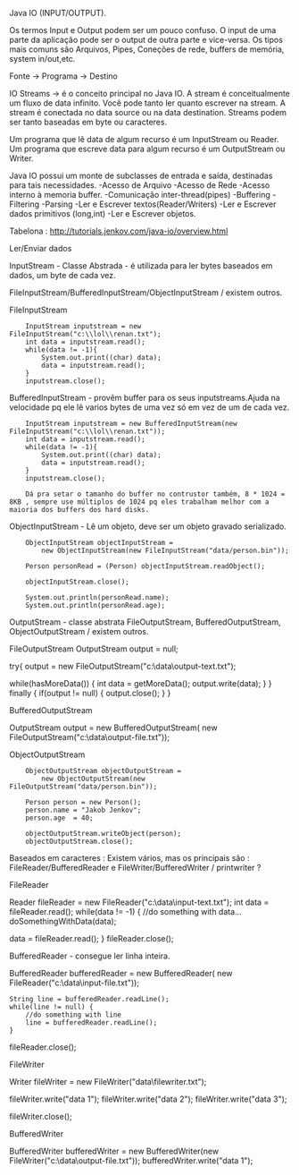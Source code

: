 Java IO (INPUT/OUTPUT).

Os termos Input e Output podem ser um pouco confuso. O input de uma parte da aplicação pode ser o output de outra parte e vice-versa.
Os tipos mais comuns são
Arquivos, Pipes, Coneções de rede, buffers de memória, system in/out,etc.


Fonte -> Programa -> Destino


IO Streams -> é o conceito principal no Java IO. A stream é conceitualmente um fluxo de data infinito.
Você pode tanto ler quanto escrever na stream. A stream é conectada no data source ou na data destination.
Streams podem ser tanto baseadas em byte ou caracteres.

Um programa que lê data de algum recurso é um InputStream ou Reader.
Um programa que escreve data para algum recurso é um OutputStream ou Writer.

Java IO possui um monte  de subclasses de entrada e saída, destinadas para tais necessidades.
-Acesso de Arquivo
-Acesso de Rede
-Acesso interno à memoria buffer.
-Comunicação inter-thread(pipes)
-Buffering
-Filtering
-Parsing
-Ler e Escrever textos(Reader/Writers)
-Ler e Escrever dados primitivos (long,int)
-Ler e Escrever objetos.

Tabelona : http://tutorials.jenkov.com/java-io/overview.html

Ler/Enviar dados

InputStream - Classe Abstrada - é utilizada para ler bytes baseados em dados, um byte de cada vez.

FileInputStream/BufferedInputStream/ObjectInputStream / existem outros.

FileInputStream

		InputStream inputstream = new FileInputStream("c:\\lol\\renan.txt");
	    int data = inputstream.read();
	    while(data != -1){
	        System.out.print((char) data);
	        data = inputstream.read();
	    }
	    inputstream.close();


BufferedInputStream - provêm buffer para os seus inputstreams.Ajuda na velocidade pq ele lê varios bytes de uma vez só em vez de um de cada vez.

		InputStream inputstream = new BufferedInputStream(new FileInputStream("c:\\lol\\renan.txt"));
	    int data = inputstream.read();
	    while(data != -1){
	        System.out.print((char) data);
	        data = inputstream.read();
	    }
	    inputstream.close();

	    Dá pra setar o tamanho do buffer no contrustor também, 8 * 1024 = 8KB , sempre use múltiplos de 1024 pq eles trabalham melhor com a maioria dos buffers dos hard disks.

ObjectInputStream -  Lê um objeto, deve ser um objeto gravado serializado.

        ObjectInputStream objectInputStream =
            new ObjectInputStream(new FileInputStream("data/person.bin"));

        Person personRead = (Person) objectInputStream.readObject();

        objectInputStream.close();

        System.out.println(personRead.name);
        System.out.println(personRead.age);


OutputStream - classe abstrata
FileOutputStream, BufferedOutputStream, ObjectOutputStream / existem outros.


FileOutputStream
OutputStream output = null;

try{
  output = new FileOutputStream("c:\\data\\output-text.txt");

  while(hasMoreData()) {
    int data = getMoreData();
    output.write(data);
  }
} finally {
    if(output != null) {
        output.close();
    }
}

BufferedOutputStream

OutputStream output = new BufferedOutputStream(
                      new FileOutputStream("c:\\data\\output-file.txt"));


ObjectOutputStream

        ObjectOutputStream objectOutputStream =
            new ObjectOutputStream(new FileOutputStream("data/person.bin"));

        Person person = new Person();
        person.name = "Jakob Jenkov";
        person.age  = 40;

        objectOutputStream.writeObject(person);
        objectOutputStream.close();



Baseados em caracteres :
Existem vários, mas os principais são : FileReader/BufferedReader e FileWriter/BufferedWriter / printwriter ?



FileReader

Reader fileReader = new FileReader("c:\\data\\input-text.txt");
int data = fileReader.read();
while(data != -1) {
  //do something with data...
  doSomethingWithData(data);

  data = fileReader.read();
}
fileReader.close();


BufferedReader - consegue ler linha inteira.

BufferedReader bufferedReader = new BufferedReader(
                      new FileReader("c:\\data\\input-file.txt"));

    String line = bufferedReader.readLine();
    while(line != null) {
        //do something with line
        line = bufferedReader.readLine();
    }
fileReader.close();


FileWriter

Writer fileWriter = new FileWriter("data\\filewriter.txt");

fileWriter.write("data 1");
fileWriter.write("data 2");
fileWriter.write("data 3");

fileWriter.close();

BufferedWriter

BufferedWriter bufferedWriter = 
    new BufferedWriter(new FileWriter("c:\\data\\output-file.txt"));
    bufferedWriter.write("data 1");
    
